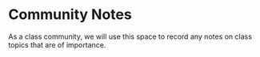 # Community Notes

As a class community, we will use this space to record any notes on class topics that are of importance.
